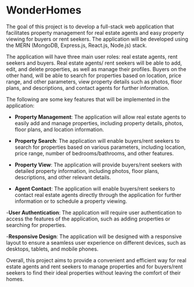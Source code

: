 # WonderHomes

The goal of this project is to develop a full-stack web application that facilitates property management for real estate agents and easy property viewing for buyers or rent seekers. The application will be developed using the MERN (MongoDB, Express.js, React.js, Node.js) stack.

The application will have three main user roles: real estate agents, rent seekers and buyers. Real estate agents/ rent seekers will be able to add, edit, and delete properties, as well as manage their profiles. Buyers on the other hand, will be able to search for properties based on location, price range, and other parameters, view property details such as photos, floor plans, and descriptions, and contact agents for further information.


The following are some key features that will be implemented in the application:

- **Property Management**: The application will allow real estate agents to easily add and manage properties, including property details, photos, floor plans, and location information.

- **Property Search**: The application will enable buyers/rent seekers to search for properties based on various parameters, including location, price range, number of bedrooms/bathrooms, and other features.

- **Property View**: The application will provide buyers/rent seekers with detailed property information, including photos, floor plans, descriptions, and other relevant details.

- **Agent Contact**: The application will enable buyers/rent seekers to contact real estate agents directly through the application for further information or to schedule a property viewing.

-**User Authentication**: The application will require user authentication to access the features of the application, such as adding properties or searching for properties.

-**Responsive Design**: The application will be designed with a responsive layout to ensure a seamless user experience on different devices, such as desktops, tablets, and mobile phones.


Overall, this project aims to provide a convenient and efficient way for real estate agents and rent seekers to manage properties and for buyers/rent seekers to find their ideal properties without leaving the comfort of their homes.
